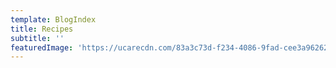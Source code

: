 ```yaml
---
template: BlogIndex
title: Recipes
subtitle: ''
featuredImage: 'https://ucarecdn.com/83a3c73d-f234-4086-9fad-cee3a9626230/'
---
```

